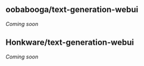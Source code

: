 ## oobabooga/text-generation-webui  
_Coming soon_
## Honkware/text-generation-webui  
_Coming soon_
